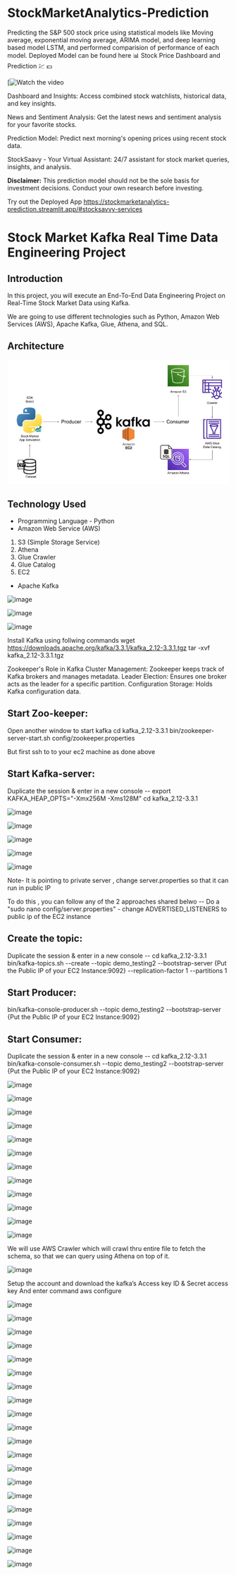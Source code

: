 # StockMarketAnalytics-Prediction
Predicting the S&amp;P 500 stock price using statistical models like Moving average, exponential moving average, ARIMA model, and deep learning based model LSTM, and performed comparision of performance of each model.
Deployed Model can be found here 
📊 Stock Price Dashboard and Prediction 💹 💵

[![Watch the video](https://youtu.be/K2oqsRCKh5w)

Dashboard and Insights: Access combined stock watchlists, historical data, and key insights.


News and Sentiment Analysis: Get the latest news and sentiment analysis for your favorite stocks.

Prediction Model: Predict next morning's opening prices using recent stock data.

StockSaavy - Your Virtual Assistant: 24/7 assistant for stock market queries, insights, and analysis.


**Disclaimer:** This prediction model should not be the sole basis for investment decisions. Conduct your own research before investing.

Try out the Deployed App
https://stockmarketanalytics-prediction.streamlit.app/#stocksavvy-services



# Stock Market Kafka Real Time Data Engineering Project

## Introduction 
In this project, you will execute an End-To-End Data Engineering Project on Real-Time Stock Market Data using Kafka.

We are going to use different technologies such as Python, Amazon Web Services (AWS), Apache Kafka, Glue, Athena, and SQL.

## Architecture 
<img src="Architecture.jpg">

## Technology Used
- Programming Language - Python
- Amazon Web Service (AWS)
1. S3 (Simple Storage Service)
2. Athena
3. Glue Crawler
4. Glue Catalog
5. EC2
- Apache Kafka

![image](https://github.com/user-attachments/assets/58b8df70-580e-4c25-ae02-860f59cc04a4)

![image](https://github.com/user-attachments/assets/a06d9c63-6b89-4463-962a-1917bbaa29eb)

![image](https://github.com/user-attachments/assets/ec8a9c75-abbf-4616-b46e-6a3c09571583)

Install Kafka using follwing commands 
wget https://downloads.apache.org/kafka/3.3.1/kafka_2.12-3.3.1.tgz
tar -xvf kafka_2.12-3.3.1.tgz

Zookeeper's Role in Kafka
Cluster Management: Zookeeper keeps track of Kafka brokers and manages metadata.
Leader Election: Ensures one broker acts as the leader for a specific partition.
Configuration Storage: Holds Kafka configuration data.

Start Zoo-keeper:
-------------------------------
Open another window to start kafka
cd kafka_2.12-3.3.1
bin/zookeeper-server-start.sh config/zookeeper.properties

But first ssh to to your ec2 machine as done above

Start Kafka-server:
----------------------------------------
Duplicate the session & enter in a new console --
export KAFKA_HEAP_OPTS="-Xmx256M -Xms128M"
cd kafka_2.12-3.3.1

![image](https://github.com/user-attachments/assets/2a3aecde-bb72-40b9-95fb-0ec3314e76ac)

![image](https://github.com/user-attachments/assets/d19ff60e-b4b2-429a-8fc6-ce63b69d525f)


![image](https://github.com/user-attachments/assets/7978c0ff-8a97-44ed-b573-179e3882ac9a)

![image](https://github.com/user-attachments/assets/f3cde5c1-8d75-446a-b867-16010f46b0a6)




![image](https://github.com/user-attachments/assets/188bb2d6-34ac-4e43-83c9-1533752a93b9)

Note- It is pointing to private server , change server.properties so that it can run in public IP 

To do this , you can follow any of the 2 approaches shared belwo --
Do a "sudo nano config/server.properties" - change ADVERTISED_LISTENERS to public ip of the EC2 instance

Create the topic:
-----------------------------
Duplicate the session & enter in a new console --
cd kafka_2.12-3.3.1
bin/kafka-topics.sh --create --topic demo_testing2 --bootstrap-server {Put the Public IP of your EC2 Instance:9092} --replication-factor 1 --partitions 1

Start Producer:
--------------------------
bin/kafka-console-producer.sh --topic demo_testing2 --bootstrap-server {Put the Public IP of your EC2 Instance:9092} 

Start Consumer:
-------------------------
Duplicate the session & enter in a new console --
cd kafka_2.12-3.3.1
bin/kafka-console-consumer.sh --topic demo_testing2 --bootstrap-server {Put the Public IP of your EC2 Instance:9092}

![image](https://github.com/user-attachments/assets/71fbd585-9102-4d8e-abc9-ad011cfa68c7)

![image](https://github.com/user-attachments/assets/87435fdc-62c7-4a34-9884-21cbbd0f4c0b)

![image](https://github.com/user-attachments/assets/2ba41dda-ebc5-4a11-827f-a86a7de2a3c9)

![image](https://github.com/user-attachments/assets/b1e8225b-b13c-4bf5-a5f5-645b5a6ad920)


![image](https://github.com/user-attachments/assets/63ecff2e-bf24-4009-aa86-f34ada95cc96)

![image](https://github.com/user-attachments/assets/3e93d3cc-21c3-4104-aeb7-f87e8aea4738)

![image](https://github.com/user-attachments/assets/953d570b-0c9a-45b5-ae36-62dda02385d9)

![image](https://github.com/user-attachments/assets/9a2dfa41-198c-4667-82ed-ba8bbe91c27d)



![image](https://github.com/user-attachments/assets/405bace8-4516-492d-b96a-d76e340b4088)

![image](https://github.com/user-attachments/assets/0f537897-2523-467b-a7da-faaceb1826bf)

![image](https://github.com/user-attachments/assets/b0e5d27d-5708-4d2d-9a33-7d3ae3fded91)


![image](https://github.com/user-attachments/assets/ed92233a-21b8-415d-a545-3eb10d99fc52)

We will use AWS Crawler which will crawl thru entire file to fetch the schema, so that we can query using Athena on top of it.

![image](https://github.com/user-attachments/assets/9beb7b9f-ee6e-4489-ad4c-f2333b0c4b74)

Setup the account and download the kafka’s Access key ID & Secret access key And enter command aws configure


![image](https://github.com/user-attachments/assets/f04e82a5-ab1e-49f5-ab0e-ea065b247d84)

![image](https://github.com/user-attachments/assets/cf106c8c-58c8-4de0-9049-cab1ab61f3b9)

![image](https://github.com/user-attachments/assets/f049d81a-8e8d-4923-9918-2fc33643baed)

![image](https://github.com/user-attachments/assets/3568e4bd-9abb-4a2a-a6ea-0d6d05465797)

![image](https://github.com/user-attachments/assets/7745c5fe-1074-4cba-b311-0e9c5d669213)

![image](https://github.com/user-attachments/assets/c3fa4077-4fd8-470a-ae71-d3569a2ef2e8)

![image](https://github.com/user-attachments/assets/87eeb0fd-e753-4074-8bc9-6c05c8aebc3d)



![image](https://github.com/user-attachments/assets/e404dfe1-e07a-4a08-bac5-93c4985d1945)

![image](https://github.com/user-attachments/assets/fba59561-0475-4bba-8d37-4d1706dd5090)

![image](https://github.com/user-attachments/assets/476e4a73-f9ec-4d7d-b72c-efee60c8a05e)



![image](https://github.com/user-attachments/assets/df0776ea-3cef-4f90-92f9-1761d96314b5)

![image](https://github.com/user-attachments/assets/86298201-7a1c-4069-9acf-fb78e6f801df)

![image](https://github.com/user-attachments/assets/00a0cb77-6d66-48ad-9af5-2b7f6ff2af83)

![image](https://github.com/user-attachments/assets/39f05587-7acf-4d2d-b085-65ec6f157a02)

![image](https://github.com/user-attachments/assets/3c9e59e3-8900-4a22-b3f2-7129bb65bd03)

![image](https://github.com/user-attachments/assets/486af9d2-e943-4363-a706-731bd833067a)

![image](https://github.com/user-attachments/assets/beb5fba2-ff9c-4592-8c80-703240f070c6)

![image](https://github.com/user-attachments/assets/128399de-0f06-45eb-b13e-078176c3a80e)

![image](https://github.com/user-attachments/assets/5baac2c9-1936-4cb6-bbe5-ac804d4f9a21)

![image](https://github.com/user-attachments/assets/a718c7a3-6f3c-4817-82d8-b824dae1a119)

